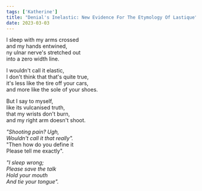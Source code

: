 ```yaml
---
tags: ['Katherine']
title: "Denial's Inelastic: New Evidence For The Etymology Of Lastique"
date: 2023-03-03
---
```


I sleep with my arms crossed  
and my hands entwined,  
ny ulnar nerve's stretched out  
into a zero width line.

I wouldn't call it elastic,  
I don't think that that's quite true,  
it's less like the tire off your cars,  
and more like the sole of your shoes.

But I say to myself,  
like its vulcanised truth,  
that my wrists don't burn,  
and my right arm doesn't shoot.

*"Shooting pain? Ugh,*  
*Wouldn't call it that really".*  
"Then how do you define it  
Please tell me exactly".

*"I sleep wrong;*  
*Please save the talk*  
*Hold your mouth*  
*And tie your tongue".*
